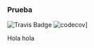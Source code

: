 ### Prueba


![Travis Badge](https://travis-ci.org/danielsetorey/PruebaVCS.svg?branch=master)
![codecov](https://codecov.io/gh/danielsetorey/PruebaVCS/branch/master/graph/badge.svg)]

Hola hola
